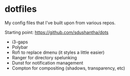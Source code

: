 # dotfiles

My config files that I've built upon from various repos.

Starting point: https://github.com/sdushantha/dots

* i3-gaps 
* Polybar
* Rofi to replace dmenu (it styles a little easier)
* Ranger for directory spelunking
* Dunst for notification management
* Compton for compositing (shadows, transparency, etc)
